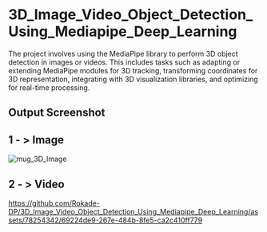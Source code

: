 # 3D_Image_Video_Object_Detection_Using_Mediapipe_Deep_Learning
The project involves using the MediaPipe library to perform 3D object detection in images or videos. This includes tasks such as adapting or extending MediaPipe modules for 3D tracking, transforming coordinates for 3D representation, integrating with 3D visualization libraries, and optimizing for real-time processing. 

## Output Screenshot

## 1 - > Image

![mug_3D_Image](https://github.com/Rokade-DP/3D_Image_Video_Object_Detection_Using_Mediapipe_Deep_Learning/assets/78254342/a52f0a0a-0af3-429b-946d-b7d7d50390af)

## 2 - > Video

https://github.com/Rokade-DP/3D_Image_Video_Object_Detection_Using_Mediapipe_Deep_Learning/assets/78254342/69224de9-267e-484b-8fe5-ca2c410ff779


